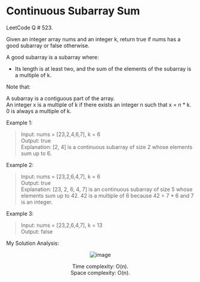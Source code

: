 # Continuous Subarray Sum

LeetCode Q # 523.

Given an integer array nums and an integer k, return true if nums has a good subarray or false otherwise.

A good subarray is a subarray where:

- Its length is at least two, and the sum of the elements of the subarray is a multiple of k.</br>

Note that:

A subarray is a contiguous part of the array.</br>
An integer x is a multiple of k if there exists an integer n such that x = n * k. 0 is always a multiple of k.
 

Example 1:

>Input: nums = [23,2,4,6,7], k = 6</br>
>Output: true</br>
>Explanation: [2, 4] is a continuous subarray of size 2 whose elements sum up to 6.

Example 2:

>Input: nums = [23,2,6,4,7], k = 6</br>
>Output: true</br>
>Explanation: [23, 2, 6, 4, 7] is an continuous subarray of size 5 whose elements sum up to 42. 42 is a multiple of 6 because 42 = 7 * 6 and 7 is an integer.

Example 3:

>Input: nums = [23,2,6,4,7], k = 13</br>
>Output: false</br>

My Solution Analysis:

<div align = "center">

  ![image](https://github.com/xo-azeem/Continuous-Subarray-Sum-LeetCode/assets/171427226/da5520bf-3cd9-49ef-9d0e-560755740fd7)

  Time complexity: O(n).</br>Space complexity: O(n).
</div>
